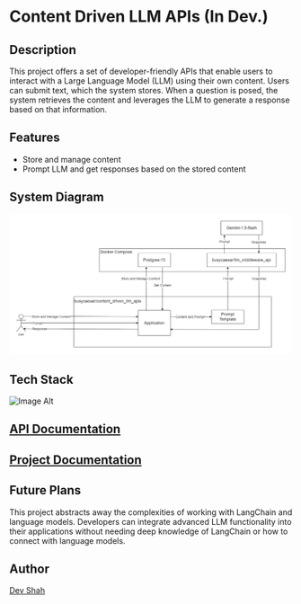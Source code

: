 # Content Driven LLM APIs (In Dev.)

## Description
This project offers a set of developer-friendly APIs that enable users to interact with a Large Language Model (LLM) using their own content. Users can submit text, which the system stores. When a question is posed, the system retrieves the content and leverages the LLM to generate a response based on that information.

## Features
- Store and manage content
- Prompt LLM and get responses based on the stored content

## System Diagram
![System Diagram](./system_diagram.png)

## Tech Stack
![Image Alt](https://skillicons.dev/icons?i=flask,docker)

## [API Documentation](./api-documentation.md)

## [Project Documentation](./documentation.md)

## Future Plans
This project abstracts away the complexities of working with LangChain and language models. Developers can integrate advanced LLM functionality into their applications without needing deep knowledge of LangChain or how to connect with language models.

## Author
[Dev Shah](https://github.com/busycaesar)
